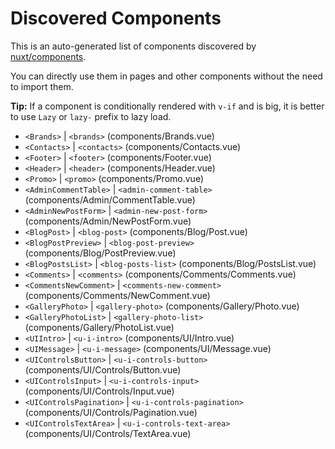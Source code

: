 # Discovered Components

This is an auto-generated list of components discovered by [nuxt/components](https://github.com/nuxt/components).

You can directly use them in pages and other components without the need to import them.

**Tip:** If a component is conditionally rendered with `v-if` and is big, it is better to use `Lazy` or `lazy-` prefix to lazy load.

- `<Brands>` | `<brands>` (components/Brands.vue)
- `<Contacts>` | `<contacts>` (components/Contacts.vue)
- `<Footer>` | `<footer>` (components/Footer.vue)
- `<Header>` | `<header>` (components/Header.vue)
- `<Promo>` | `<promo>` (components/Promo.vue)
- `<AdminCommentTable>` | `<admin-comment-table>` (components/Admin/CommentTable.vue)
- `<AdminNewPostForm>` | `<admin-new-post-form>` (components/Admin/NewPostForm.vue)
- `<BlogPost>` | `<blog-post>` (components/Blog/Post.vue)
- `<BlogPostPreview>` | `<blog-post-preview>` (components/Blog/PostPreview.vue)
- `<BlogPostsList>` | `<blog-posts-list>` (components/Blog/PostsList.vue)
- `<Comments>` | `<comments>` (components/Comments/Comments.vue)
- `<CommentsNewComment>` | `<comments-new-comment>` (components/Comments/NewComment.vue)
- `<GalleryPhoto>` | `<gallery-photo>` (components/Gallery/Photo.vue)
- `<GalleryPhotoList>` | `<gallery-photo-list>` (components/Gallery/PhotoList.vue)
- `<UIIntro>` | `<u-i-intro>` (components/UI/Intro.vue)
- `<UIMessage>` | `<u-i-message>` (components/UI/Message.vue)
- `<UIControlsButton>` | `<u-i-controls-button>` (components/UI/Controls/Button.vue)
- `<UIControlsInput>` | `<u-i-controls-input>` (components/UI/Controls/Input.vue)
- `<UIControlsPagination>` | `<u-i-controls-pagination>` (components/UI/Controls/Pagination.vue)
- `<UIControlsTextArea>` | `<u-i-controls-text-area>` (components/UI/Controls/TextArea.vue)
